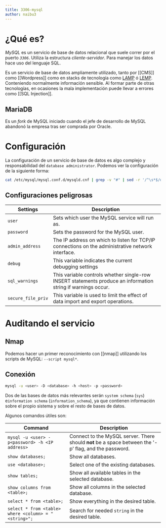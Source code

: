 ```yaml
---
title: 3306-mysql
author: naibu3
---
```

# ¿Qué es?

*MySQL* es un servicio de base de datos relacional que suele correr por el puerto *`3306`*. Utiliza la estructura *cliente-servidor*. Para manejar los datos hace uso del lenguaje SQL.

Es un servicio de base de datos ampliamente utilizado, tanto por [[CMS]] como [[Wordpress]] como en stacks de tecnología como [LAMP](https://en.wikipedia.org/wiki/LAMP_(software_bundle)) ó [LEMP](https://lemp.io/). Conteniendo normalmente información sensible. Al formar parte de otras tecnologías, en ocasiones la mala implementación puede llevar a errores como [[SQL Injection]].

## MariaDB

Es un *fork* de MySQL iniciado cuando el jefe de desarrollo de MySQL abandonó la empresa tras ser comprada por Oracle.

# Configuración

La configuración de un servicio de base de datos es algo complejo y responsabilidad del `database administrator`. Podemos ver la configuración de la siguiente forma:

```bash
cat /etc/mysql/mysql.conf.d/mysqld.cnf | grep -v "#" | sed -r '/^\s*$/d'
```

## Configuraciones peligrosas

|**Settings**|**Description**|
|---|---|
|`user`|Sets which user the MySQL service will run as.|
|`password`|Sets the password for the MySQL user.|
|`admin_address`|The IP address on which to listen for TCP/IP connections on the administrative network interface.|
|`debug`|This variable indicates the current debugging settings|
|`sql_warnings`|This variable controls whether single-row INSERT statements produce an information string if warnings occur.|
|`secure_file_priv`|This variable is used to limit the effect of data import and export operations.|

# Auditando el servicio

## Nmap 

Podemos hacer un primer reconocimiento con [[nmap]] utilizando los scripts de MySQL: `--script mysql*`.

## Conexión

```bash
mysql -u <user> -D <database> -h <host> -p <password>
```

Dos de las bases de datos más relevantes serán `system schema` (`sys`) e`information schema` (`information_schema`), ya que contienen información sobre el propio sistema y sobre el resto de bases de datos.

Algunos comandos útiles son:

|**Command**|**Description**|
|---|---|
|`mysql -u <user> -p<password> -h <IP address>`|Connect to the MySQL server. There should **not** be a space between the '-p' flag, and the password.|
|`show databases;`|Show all databases.|
|`use <database>;`|Select one of the existing databases.|
|`show tables;`|Show all available tables in the selected database.|
|`show columns from <table>;`|Show all columns in the selected database.|
|`select * from <table>;`|Show everything in the desired table.|
|`select * from <table> where <column> = "<string>";`|Search for needed `string` in the desired table.|


